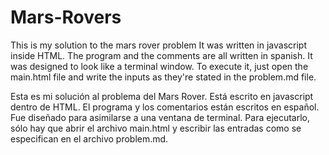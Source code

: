 # Mars-Rovers
This is my solution to the mars rover problem
It was written in javascript inside HTML. The program and the comments are all written in spanish. It was designed to look like a terminal window.
To execute it, just open the main.html file and write the inputs as they're stated in the problem.md file.

Esta es mi solución al problema del Mars Rover.
Está escrito en javascript dentro de HTML. El programa y los comentarios están escritos en español. Fue diseñado para asimilarse a una ventana de terminal.
Para ejecutarlo, sólo hay que abrir el archivo main.html y escribir las entradas como se especifican en el archivo problem.md.
